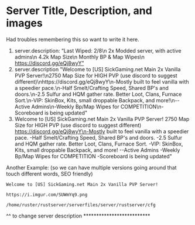 # Server Title, Description, and images

Had troubles remembering this so want to write it here.

1.
    server.description: “Last Wiped: 2/8\n 2x Modded server, with active admins\n 4.2k Map Size\n Monthly BP & Map Wipes\n https://discord.gg/eQj8wyY”
2.
    server.description "Welcome to [US] SickGaming.net Main 2x Vanilla PVP Server!\n2750 Map Size for HIGH PVP (use discord to suggest different)\nhttps://discord.gg/eQj8wyY\n-Mostly built to feel vanilla with a speedier pace.\n-Half Smelt/Crafting Speed, Shared BP's and doors.\n-2.5 Sulfur and HQM gather rate. Better Loot, Clans, Furnace Sort.\n-VIP: SkinBox, Kits, small droppable Backpack, and more!\n--Active Admins\n-Weekly Bp/Map Wipes for COMPETITION\n-Scoreboard is being updated"
3.
    Welcome to [US] SickGaming.net Main 2x Vanilla PVP Server!
    2750 Map Size for HIGH PVP (use discord to suggest different)
    https://discord.gg/eQj8wyY\n-Mostly built to feel vanilla with a speedier pace.
    -Half Smelt/Crafting Speed, Shared BP's and doors.
    -2.5 Sulfur and HQM gather rate. Better Loot, Clans, Furnace Sort.
    -VIP: SkinBox, Kits, small droppable Backpack, and more!
    --Active Admins
    -Weekly Bp/Map Wipes for COMPETITION
    -Scoreboard is being updated"

Another Example: (so we can have multiple versions going around that touch different words, SEO friendly)

    Welcome to [US] SickGaming.net Main 2x Vanilla PVP Server!

    https://i.imgur.com/SUWmYq9.png

    /home/ruster/rustserver/serverfiles/server/rustserver/cfg
^^ to change server description **************************
